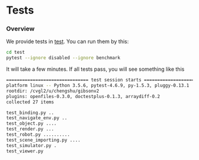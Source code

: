 # Tests
### Overview
We provide tests in [test](https://github.com/StanfordVL/iGibson/tree/master/test). You can run them by this:
```bash
cd test
pytest --ignore disabled --ignore benchmark
```
It will take a few minutes. If all tests pass, you will see something like this
```bash
=============================== test session starts ================================
platform linux -- Python 3.5.6, pytest-4.6.9, py-1.5.3, pluggy-0.13.1
rootdir: /cvgl2/u/chengshu/gibsonv2
plugins: openfiles-0.3.0, doctestplus-0.1.3, arraydiff-0.2
collected 27 items

test_binding.py ..                                                           [  7% ]
test_navigate_env.py ..                                                      [ 14% ]
test_object.py ....                                                          [ 29% ]
test_render.py ...                                                           [ 40% ]
test_robot.py ..........                                                     [ 77% ]
test_scene_importing.py ....                                                 [ 92% ]
test_simulator.py .                                                          [ 96% ]
test_viewer.py
```

